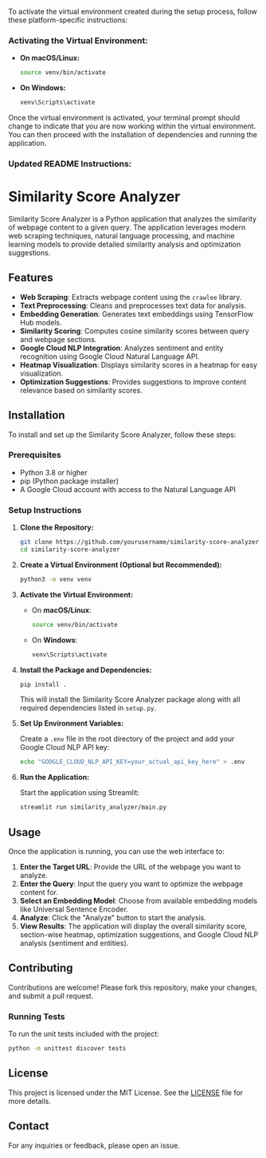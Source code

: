 To activate the virtual environment created during the setup process, follow these platform-specific instructions:

### **Activating the Virtual Environment:**

- **On macOS/Linux:**

  ```bash
  source venv/bin/activate
  ```

- **On Windows:**

  ```bash
  venv\Scripts\activate
  ```

Once the virtual environment is activated, your terminal prompt should change to indicate that you are now working within the virtual environment. You can then proceed with the installation of dependencies and running the application.

### **Updated README Instructions:**

# Similarity Score Analyzer

Similarity Score Analyzer is a Python application that analyzes the similarity of webpage content to a given query. The application leverages modern web scraping techniques, natural language processing, and machine learning models to provide detailed similarity analysis and optimization suggestions.

## Features

- **Web Scraping**: Extracts webpage content using the `crawlee` library.
- **Text Preprocessing**: Cleans and preprocesses text data for analysis.
- **Embedding Generation**: Generates text embeddings using TensorFlow Hub models.
- **Similarity Scoring**: Computes cosine similarity scores between query and webpage sections.
- **Google Cloud NLP Integration**: Analyzes sentiment and entity recognition using Google Cloud Natural Language API.
- **Heatmap Visualization**: Displays similarity scores in a heatmap for easy visualization.
- **Optimization Suggestions**: Provides suggestions to improve content relevance based on similarity scores.

## Installation

To install and set up the Similarity Score Analyzer, follow these steps:

### Prerequisites

- Python 3.8 or higher
- pip (Python package installer)
- A Google Cloud account with access to the Natural Language API

### Setup Instructions

1. **Clone the Repository:**

   ```bash
   git clone https://github.com/yourusername/similarity-score-analyzer.git
   cd similarity-score-analyzer
   ```

2. **Create a Virtual Environment (Optional but Recommended):**

   ```bash
   python3 -m venv venv
   ```

3. **Activate the Virtual Environment:**

   - On **macOS/Linux**:
     ```bash
     source venv/bin/activate
     ```

   - On **Windows**:
     ```bash
     venv\Scripts\activate
     ```

4. **Install the Package and Dependencies:**

   ```bash
   pip install .
   ```

   This will install the Similarity Score Analyzer package along with all required dependencies listed in `setup.py`.

5. **Set Up Environment Variables:**

   Create a `.env` file in the root directory of the project and add your Google Cloud NLP API key:

   ```bash
   echo "GOOGLE_CLOUD_NLP_API_KEY=your_actual_api_key_here" > .env
   ```

6. **Run the Application:**

   Start the application using Streamlit:

   ```bash
   streamlit run similarity_analyzer/main.py
   ```

## Usage

Once the application is running, you can use the web interface to:

1. **Enter the Target URL**: Provide the URL of the webpage you want to analyze.
2. **Enter the Query**: Input the query you want to optimize the webpage content for.
3. **Select an Embedding Model**: Choose from available embedding models like Universal Sentence Encoder.
4. **Analyze**: Click the "Analyze" button to start the analysis.
5. **View Results**: The application will display the overall similarity score, section-wise heatmap, optimization suggestions, and Google Cloud NLP analysis (sentiment and entities).

## Contributing

Contributions are welcome! Please fork this repository, make your changes, and submit a pull request.

### Running Tests

To run the unit tests included with the project:

```bash
python -m unittest discover tests
```

## License

This project is licensed under the MIT License. See the [LICENSE](LICENSE) file for more details.

## Contact

For any inquiries or feedback, please open an issue.
